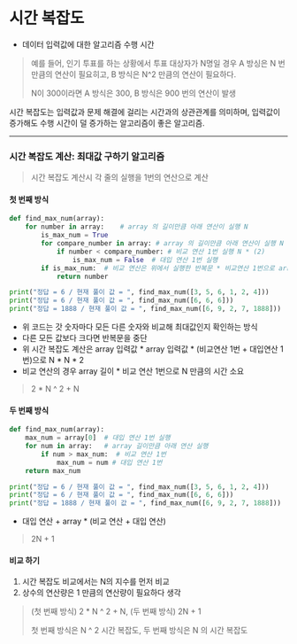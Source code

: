 시간 복잡도
==

- 데이터 입력값에 대한 알고리즘 수행 시간

> 예를 들어, 인기 투표를 하는 상황에서 투표 대상자가 N명일 경우 A 방싱은 N 번 만큼의 연산이 필요히고, B 방식은 N^2 만큼의 연산이 필요하다.
>
> N이 300이라면 A 방식은 300, B 방식은 900 번의 연산이 발생

시간 복잡도는 입력값과 문제 해결에 걸리는 시간과의 상관관계를 의미하며, 입력값이 증가해도 수행 시간이 덜 증가하는 알고리즘이 좋은 알고리즘.

---

### 시간 복잡도 계산: 최대값 구하기 알고리즘

> 시간 복잡도 계산시 각 줄의 실행을 1번의 연산으로 계산

#### 첫 번째 방식

```python
def find_max_num(array):
    for number in array:    # array 의 길이만큼 아래 연산이 실행 N
        is_max_num = True   
        for compare_number in array: # array 의 길이만큼 아래 연산이 실행 N
            if number < compare_number: # 비교 연산 1번 실행 N * (2)
                is_max_num = False  # 대입 연산 1번 실행
        if is_max_num:  # 비교 연산은 위에서 실행한 반복문 * 비교연산 1번으로 array 길이만큼 실행 N
            return number

print("정답 = 6 / 현재 풀이 값 = ", find_max_num([3, 5, 6, 1, 2, 4]))
print("정답 = 6 / 현재 풀이 값 = ", find_max_num([6, 6, 6]))
print("정답 = 1888 / 현재 풀이 값 = ", find_max_num([6, 9, 2, 7, 1888]))
```

- 위 코드는 갓 숫자마다 모든 다른 숫자와 비교해 최대값인지 확인하는 방식
- 다른 모든 값보다 크다면 반복문을 중단
- 위 시간 복잡도 계산은 array 입력값 * array 입력값 * (비교연산 1번 + 대입연산 1번)으로 N * N * 2
- 비교 연산의 경우 array 길이 * 비교 연산 1번으로 N 만큼의 시간 소요

> 2 * N ^ 2 + N

#### 두 번째 방식

```python
def find_max_num(array):
    max_num = array[0]  # 대입 연산 1번 실행       
    for num in array:   # array 길이만큼 아래 연산 실행   
        if num > max_num:  # 비교 연산 1번
            max_num = num # 대입 연산 1번 
    return max_num

print("정답 = 6 / 현재 풀이 값 = ", find_max_num([3, 5, 6, 1, 2, 4]))
print("정답 = 6 / 현재 풀이 값 = ", find_max_num([6, 6, 6]))
print("정답 = 1888 / 현재 풀이 값 = ", find_max_num([6, 9, 2, 7, 1888]))
```

- 대입 연산 + array * (비교 연산 + 대입 연산)

> 2N + 1

#### 비교 하기

1. 시간 복잡도 비교에서는 N의 지수를 먼저 비교
2. 상수의 연산량은 1 만큼의 연산량이 필요하다 생각

> (첫 번째 방식) 2 * N ^ 2 + N, (두 번째 방식) 2N + 1
>
> 첫 번째 방식은 N ^ 2 시간 복잡도,
> 두 번째 방식은 N 의 시간 복잡도